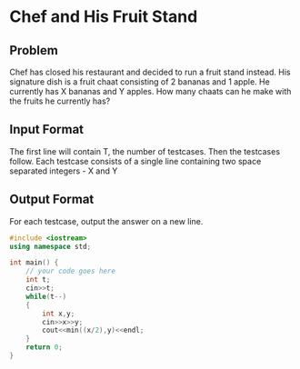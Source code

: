 # Chef and His Fruit Stand
## Problem
Chef has closed his restaurant and decided to run a fruit stand instead. His signature dish is a fruit chaat consisting of 2 bananas and 1 apple. He currently has X bananas and Y apples. How many chaats can he make with the fruits he currently has?

## Input Format
The first line will contain T, the number of testcases. Then the testcases follow.
Each testcase consists of a single line containing two space separated integers - X and Y
## Output Format
For each testcase, output the answer on a new line.

```cpp
#include <iostream>
using namespace std;

int main() {
	// your code goes here
	int t;
	cin>>t;
	while(t--)
	{
	    int x,y;
	    cin>>x>>y;
	    cout<<min((x/2),y)<<endl;
	}
	return 0;
}
```
